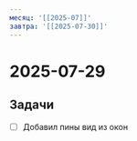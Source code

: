```yaml
---
месяц: '[[2025-07]]'
завтра: '[[2025-07-30]]'
---
```


# 2025-07-29

## Задачи

 - [ ] Добавил пины вид из окон
